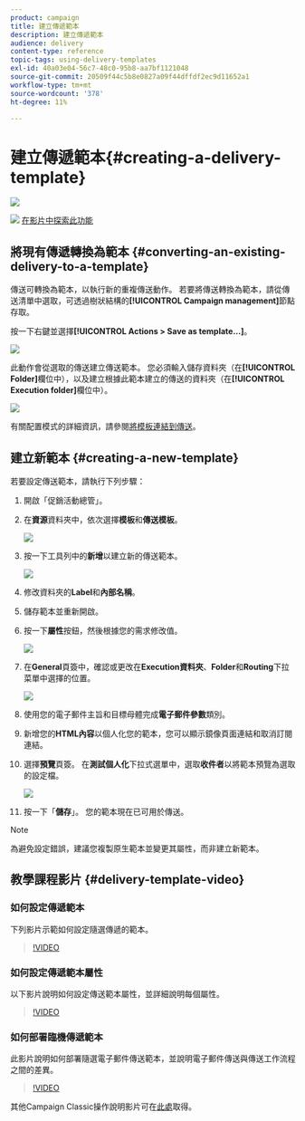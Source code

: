 ```yaml
---
product: campaign
title: 建立傳遞範本
description: 建立傳遞範本
audience: delivery
content-type: reference
topic-tags: using-delivery-templates
exl-id: 40a03e04-56c7-48c0-95b8-aa7bf1121048
source-git-commit: 20509f44c5b8e0827a09f44dffdf2ec9d11652a1
workflow-type: tm+mt
source-wordcount: '378'
ht-degree: 11%

---
```


# 建立傳遞範本{#creating-a-delivery-template}

![](../../assets/common.svg)

![](assets/do-not-localize/how-to-video.png) [在影片中探索此功能](#delivery-template-video)

## 將現有傳遞轉換為範本 {#converting-an-existing-delivery-to-a-template}

傳送可轉換為範本，以執行新的重複傳送動作。 若要將傳送轉換為範本，請從傳送清單中選取，可透過樹狀結構的&#x200B;**[!UICONTROL Campaign management]**&#x200B;節點存取。

按一下右鍵並選擇&#x200B;**[!UICONTROL Actions > Save as template...]**。

![](assets/s_ncs_user_campaign_save_as_scenario.png)

此動作會從選取的傳送建立傳送範本。 您必須輸入儲存資料夾（在&#x200B;**[!UICONTROL Folder]**&#x200B;欄位中），以及建立根據此範本建立的傳送的資料夾（在&#x200B;**[!UICONTROL Execution folder]**&#x200B;欄位中）。

![](assets/s_ncs_user_campaign_save_as_scenario_a.png)

有關配置模式的詳細資訊，請參閱[將模板連結到傳送](creating-a-delivery-from-a-template.md#linking-the-template-to-a-delivery)。

## 建立新範本 {#creating-a-new-template}

若要設定傳送範本，請執行下列步驟：

1. 開啟「促銷活動總管」。
1. 在&#x200B;**資源**&#x200B;資料夾中，依次選擇&#x200B;**模板**&#x200B;和&#x200B;**傳送模板**。

   ![](assets/delivery_template_1.png)

1. 按一下工具列中的&#x200B;**新增**&#x200B;以建立新的傳送範本。

   ![](assets/delivery_template_2.png)

1. 修改資料夾的&#x200B;**Label**&#x200B;和&#x200B;**內部名稱**。
1. 儲存範本並重新開啟。
1. 按一下&#x200B;**屬性**&#x200B;按鈕，然後根據您的需求修改值。

   ![](assets/delivery_template_3.png)

1. 在&#x200B;**General**&#x200B;頁簽中，確認或更改在&#x200B;**Execution資料夾**、**Folder**&#x200B;和&#x200B;**Routing**&#x200B;下拉菜單中選擇的位置。

   ![](assets/delivery_template_4.png)

1. 使用您的電子郵件主旨和目標母體完成&#x200B;**電子郵件參數**&#x200B;類別。
1. 新增您的&#x200B;**HTML內容**&#x200B;以個人化您的範本，您可以顯示鏡像頁面連結和取消訂閱連結。
1. 選擇&#x200B;**預覽**&#x200B;頁簽。 在&#x200B;**測試個人化**&#x200B;下拉式選單中，選取&#x200B;**收件者**&#x200B;以將範本預覽為選取的設定檔。

   ![](assets/delivery_template_5.png)

1. 按一下「**儲存**」。 您的範本現在已可用於傳送。

>[!NOTE]
>
>為避免設定錯誤，建議您複製原生範本並變更其屬性，而非建立新範本。

## 教學課程影片 {#delivery-template-video}

### 如何設定傳遞範本

下列影片示範如何設定隨選傳遞的範本。

>[!VIDEO](https://video.tv.adobe.com/v/24066?quality=12)

### 如何設定傳遞範本屬性

以下影片說明如何設定傳送範本屬性，並詳細說明每個屬性。

>[!VIDEO](https://video.tv.adobe.com/v/24067?quality=12)

### 如何部署臨機傳遞範本

此影片說明如何部署隨選電子郵件傳送範本，並說明電子郵件傳送與傳送工作流程之間的差異。

>[!VIDEO](https://video.tv.adobe.com/v/24065?quality=12)

其他Campaign Classic操作說明影片可在[此處](https://experienceleague.adobe.com/docs/campaign-classic-learn/tutorials/overview.html?lang=zh-Hant)取得。

